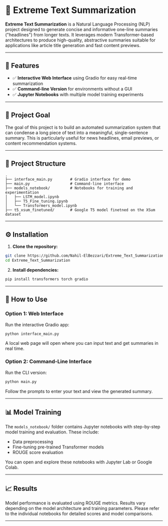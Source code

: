 # 📝 Extreme Text Summarization

**Extreme Text Summarization** is a Natural Language Processing (NLP) project designed to generate concise and informative one-line summaries ("headlines") from longer texts. It leverages modern Transformer-based architectures to produce high-quality, abstractive summaries suitable for applications like article title generation and fast content previews.

---

## 🚀 Features

- ✅ **Interactive Web Interface** using Gradio for easy real-time summarization
- ✅ **Command-line Version** for environments without a GUI
- ✅ **Jupyter Notebooks** with multiple model training experiments

---

## 🎯 Project Goal

The goal of this project is to build an automated summarization system that can condense a long piece of text into a meaningful, single-sentence summary. This is particularly useful for news headlines, email previews, or content recommendation systems.

---

## 📁 Project Structure

```
.
├── interface_main.py        # Gradio interface for demo
├── main.py                  # Command-line interface
├── models_notebook/         # Notebooks for training and experimentation
│   ├── LSTM_model.ipynb
│   ├── T5_Fine_tuning.ipynb
│   └── Transformers_model.ipynb
├── t5_xsum_finetuned/       # Google T5 model finetned on the XSum dataset
```

---

## ⚙️ Installation

1. **Clone the repository:**

```bash
git clone https://github.com/Nahil-ElBezzari/Extreme_Text_Summarization.git
cd Extreme_Text_Summarization
```

2. **Install dependencies:**

```bash
pip install transformers torch gradio
```

---

## 🧪 How to Use

### Option 1: Web Interface

Run the interactive Gradio app:

```bash
python interface_main.py
```

A local web page will open where you can input text and get summaries in real time.

### Option 2: Command-Line Interface

Run the CLI version:

```bash
python main.py
```

Follow the prompts to enter your text and view the generated summary.

---

## 📊 Model Training

The `models_notebook/` folder contains Jupyter notebooks with step-by-step model training and evaluation. These include:

- Data preprocessing
- Fine-tuning pre-trained Transformer models
- ROUGE score evaluation

You can open and explore these notebooks with Jupyter Lab or Google Colab.

---

## 📈 Results

Model performance is evaluated using ROUGE metrics. Results vary depending on the model architecture and training parameters. Please refer to the individual notebooks for detailed scores and model comparisons.

---
